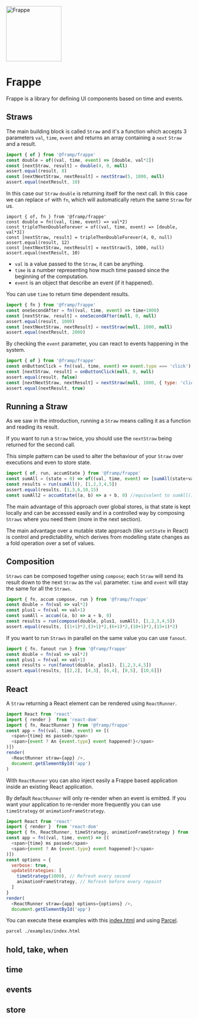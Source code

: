 <img src="https://framp.me/frappe/img/frappe.svg" alt="Frappe" width="150"/>

# Frappe

Frappe is a library for defining UI components based on time and events.

## Straws

The main building block is called `Straw` and it's a function which accepts 3 parameters `val`, `time`, `event` and returns an array containing a `next` `Straw` and a result.

```javascript
import { of } from '@framp/frappe'
const double = of((val, time, event) => [double, val*2])
const [nextStraw, result] = double(4, 0, null)
assert.equal(result, 8)
const [nextNextStraw, nextResult] = nextStraw(5, 1000, null)
assert.equal(nextResult, 10)
```

In this case our `Straw` `double` is returning itself for the next call.
In this case we can replace `of` with `fn`, which will automatically return the same `Straw` for us.

```
import { of, fn } from '@framp/frappe'
const double = fn((val, time, event) => val*2)
const tripleThenDoubleForever = of((val, time, event) => [double, val*3])
const [nextStraw, result] = tripleThenDoubleForever(4, 0, null)
assert.equal(result, 12)
const [nextNextStraw, nextResult] = nextStraw(5, 1000, null)
assert.equal(nextResult, 10)
```

- `val` is a value passed to the `Straw`, it can be anything.
- `time` is a number representing how much time passed since the beginning of the computation.
- `event` is an object that describe an event (if it happened).

You can use `time` to return time dependent results.

```javascript
import { fn } from '@framp/frappe'
const oneSecondAfter = fn((val, time, event) => time+1000)
const [nextStraw, result] = oneSecondAfter(null, 0, null)
assert.equal(result, 1000)
const [nextNextStraw, nextResult] = nextStraw(null, 1000, null)
assert.equal(nextResult, 2000)
```

By checking the `event` parameter, you can react to events happening in the system.

```javascript
import { of } from '@framp/frappe'
const onButtonClick = fn((val, time, event) => event.type === 'click')
const [nextStraw, result] = onButtonClick(null, 0, null)
assert.equal(result, false)
const [nextNextStraw, nextResult] = nextStraw(null, 1000, { type: 'click', ref: 'button'})
assert.equal(nextResult, true)
```

## Running a Straw

As we saw in the introduction, running a `Straw` means calling it as a function and reading its result.

If you want to run a `Straw` twice, you should use the `nextStraw` being returned for the second call.

This simple pattern can be used to alter the behaviour of your `Straw` over executions and even to store state.

```javascript
import { of, run, accumState } from '@framp/frappe'
const sumAll = (state = 0) => of((val, time, event) => [sumAll(state+val), state+val])
const results = run(sumAll(), [1,2,3,4,5])
assert.equal(results, [1,3,6,10,15)
const sumAll2 = accumState((a, b) => a + b, 0) //equivalent to sumAll()
```

The main advantage of this approach over global stores, is that state is kept locally and can be accessed easily and in a controlled way by composing `Straws` where you need them (more in the next section).

The main advantage over a mutable state approach (like `setState` in React) is control and predictability, which derives from modelling state changes as a fold operation over a set of values.

## Composition

`Straws` can be composed together using `compose`; each `Straw` will send its result down to the next `Straw` as the `val` parameter.
`time` and `event` will stay the same for all the `Straws`.

```javascript
import { fn, accum compose, run } from '@framp/frappe'
const double = fn(val => val*2)
const plus1 = fn(val => val+1)
const sumAll = accum((a, b) => a + b, 0)
const results = run(compose(double, plus1, sumAll), [1,2,3,4,5])
assert.equal(results, [(1+1)*2,(3+1)*2,(6+1)*2,(10+1)*2,(15+1)*2)
```

If you want to run `Straws` in parallel on the same value you can use `fanout`.

```javascript
import { fn, fanout run } from '@framp/frappe'
const double = fn(val => val*2)
const plus1 = fn(val => val+1)
const results = run(fanout(double, plus1), [1,2,3,4,5])
assert.equal(results, [[2,2], [4,3], [6,4], [8,5], [10,6]])
```

## React

A `Straw` returning a React element can be rendered using `ReactRunner`.

```javascript
import React from 'react'
import { render }  from 'react-dom'
import { fn, ReactRunner } from '@framp/frappe'
const app = fn((val, time, event) => [(
  <span>{time} ms passed</span>
  <span>{event ? An {event.type} event happened!}</span>
)])
render(
  <ReactRunner straw={app} />,
  document.getElementById('app')
)
```

With `ReactRunner` you can also inject easily a Frappe based application inside an existing React application.

By default `ReactRunner` will only re-render when an event is emitted. 
If you want your application to re-render more frequently you can use `timeStrategy` or `animationFrameStrategy`.

```javascript
import React from 'react'
import { render }  from 'react-dom'
import { fn, ReactRunner, timeStrategy, animationFrameStrategy } from '@framp/frappe'
const app = fn((val, time, event) => [(
  <span>{time} ms passed</span>
  <span>{event ? An {event.type} event happened!}</span>
)])
const options = {
  verbose: true,
  updateStrategies: [
    timeStrategy(1000), // Refresh every second
    animationFrameStrategy, // Refresh before every repaint
  ]
}
render(
  <ReactRunner straw={app} options={options} />,
  document.getElementById('app')
```

You can execute these examples with this [index.html](https://github.com/framp/frappe/blob/master/examples/index.html) and using [Parcel](https://parceljs.org/).

```bash
parcel ./examples/index.html
```

## hold, take, when

## time

## events

## store